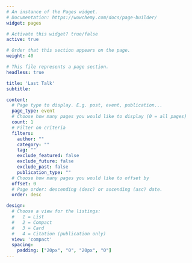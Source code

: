 ```yaml
---
# An instance of the Pages widget.
# Documentation: https://wowchemy.com/docs/page-builder/
widget: pages

# Activate this widget? true/false
active: true

# Order that this section appears on the page.
weight: 40

# This file represents a page section.
headless: true

title: 'Last Talk'
subtitle:

content:
  # Page type to display. E.g. post, event, publication...
  page_type: event
  # Choose how many pages you would like to display (0 = all pages)
  count: 1
  # Filter on criteria
  filters:
    author: ""
    category: ""
    tag: ""
    exclude_featured: false
    exclude_future: false
    exclude_past: false
    publication_type: ""
  # Choose how many pages you would like to offset by
  offset: 0
  # Page order: descending (desc) or ascending (asc) date.
  order: desc

design:
  # Choose a view for the listings:
  #   1 = List
  #   2 = Compact
  #   3 = Card
  #   4 = Citation (publication only)
  view: 'compact'
  spacing:
    padding: ["20px", "0", "20px", "0"]
---
```

